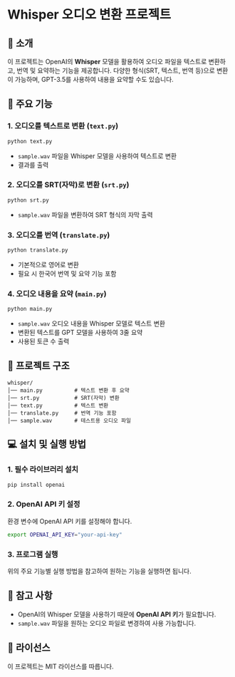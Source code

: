 # Whisper 오디오 변환 프로젝트

## 📌 소개
이 프로젝트는 OpenAI의 **Whisper** 모델을 활용하여 오디오 파일을 텍스트로 변환하고, 번역 및 요약하는 기능을 제공합니다. 다양한 형식(SRT, 텍스트, 번역 등)으로 변환이 가능하며, GPT-3.5를 사용하여 내용을 요약할 수도 있습니다.

## 🚀 주요 기능

### 1. 오디오를 텍스트로 변환 (`text.py`)
```bash
python text.py
```
- `sample.wav` 파일을 Whisper 모델을 사용하여 텍스트로 변환
- 결과를 출력

### 2. 오디오를 SRT(자막)로 변환 (`srt.py`)
```bash
python srt.py
```
- `sample.wav` 파일을 변환하여 SRT 형식의 자막 출력

### 3. 오디오를 번역 (`translate.py`)
```bash
python translate.py
```
- 기본적으로 영어로 변환
- 필요 시 한국어 번역 및 요약 기능 포함

### 4. 오디오 내용을 요약 (`main.py`)
```bash
python main.py
```
- `sample.wav` 오디오 내용을 Whisper 모델로 텍스트 변환
- 변환된 텍스트를 GPT 모델을 사용하여 3줄 요약
- 사용된 토큰 수 출력

## 📂 프로젝트 구조
```
whisper/
│── main.py          # 텍스트 변환 후 요약
│── srt.py           # SRT(자막) 변환
│── text.py          # 텍스트 변환
│── translate.py     # 번역 기능 포함
│── sample.wav       # 테스트용 오디오 파일
```

## 💻 설치 및 실행 방법
### 1. 필수 라이브러리 설치
```bash
pip install openai
```

### 2. OpenAI API 키 설정
환경 변수에 OpenAI API 키를 설정해야 합니다.
```bash
export OPENAI_API_KEY="your-api-key"
```

### 3. 프로그램 실행
위의 주요 기능별 실행 방법을 참고하여 원하는 기능을 실행하면 됩니다.

## 📢 참고 사항
- OpenAI의 Whisper 모델을 사용하기 때문에 **OpenAI API 키**가 필요합니다.
- `sample.wav` 파일을 원하는 오디오 파일로 변경하여 사용 가능합니다.

## 📜 라이선스
이 프로젝트는 MIT 라이선스를 따릅니다.

